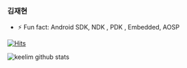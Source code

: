 ### 김재현



- ⚡ Fun fact: Android SDK, NDK , PDK , Embedded, AOSP

[![Hits](https://hits.seeyoufarm.com/api/count/incr/badge.svg?url=https%3A%2F%2Fgithub.com%2Fkeelim&count_bg=%2379C83D&title_bg=%23555555&icon=&icon_color=%23E7E7E7&title=hits&edge_flat=false)](https://hits.seeyoufarm.com)

![keelim github stats](https://github-readme-stats.vercel.app/api?username=keelim&show_icons=true)
